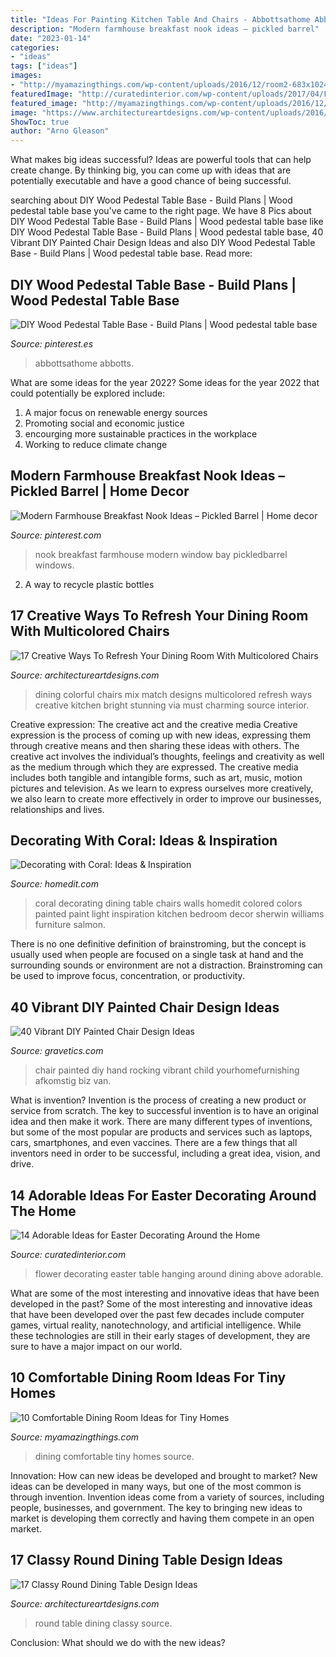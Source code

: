 ```yaml
---
title: "Ideas For Painting Kitchen Table And Chairs - Abbottsathome Abbotts"
description: "Modern farmhouse breakfast nook ideas – pickled barrel"
date: "2023-01-14"
categories:
- "ideas"
tags: ["ideas"]
images:
- "http://myamazingthings.com/wp-content/uploads/2016/12/room2-683x1024.jpg"
featuredImage: "http://curatedinterior.com/wp-content/uploads/2017/04/Flower-box-hanging-upside-down-above-dining-table.jpg"
featured_image: "http://myamazingthings.com/wp-content/uploads/2016/12/room2-683x1024.jpg"
image: "https://www.architectureartdesigns.com/wp-content/uploads/2016/09/1-1-630x926.jpg"
ShowToc: true
author: "Arno Gleason"
---
```



What makes big ideas successful?
Ideas are powerful tools that can help create change. By thinking big, you can come up with ideas that are potentially executable and have a good chance of being successful.

	

		
searching about DIY Wood Pedestal Table Base - Build Plans | Wood pedestal table base you've came to the right page. We have 8 Pics about DIY Wood Pedestal Table Base - Build Plans | Wood pedestal table base like DIY Wood Pedestal Table Base - Build Plans | Wood pedestal table base, 40 Vibrant DIY Painted Chair Design Ideas and also DIY Wood Pedestal Table Base - Build Plans | Wood pedestal table base. Read more:
		
    
## DIY Wood Pedestal Table Base - Build Plans | Wood Pedestal Table Base

<img loading=lazy src="https://i.pinimg.com/736x/9d/0f/ad/9d0fadb6c6739ce55b386f176c7012fb.jpg" onerror="this.onerror=null;this.src='https://tse2.mm.bing.net/th?id=OIP.aEoYE6hVThspCTciyTzDbwHaHa&amp;pid=15.1';" alt="DIY Wood Pedestal Table Base - Build Plans | Wood pedestal table base">

_Source: pinterest.es_

>abbottsathome abbotts. 

	

What are some ideas for the year 2022?
Some ideas for the year 2022 that could potentially be explored include: 
1. A major focus on renewable energy sources 
2. Promoting social and economic justice 
3. encourging more sustainable practices in the workplace 
4. Working to reduce climate change 

    
## Modern Farmhouse Breakfast Nook Ideas – Pickled Barrel | Home Decor

<img loading=lazy src="https://i.pinimg.com/736x/b1/48/44/b148447b83b3b60c7373d5b80d4ac48f.jpg" onerror="this.onerror=null;this.src='https://tse1.mm.bing.net/th?id=OIP.XbU3ERJWSN6r--sh7t8vVAHaKO&amp;pid=15.1';" alt="Modern Farmhouse Breakfast Nook Ideas – Pickled Barrel | Home decor">

_Source: pinterest.com_

>nook breakfast farmhouse modern window bay pickledbarrel windows. 

	

2. A way to recycle plastic bottles 

    
## 17 Creative Ways To Refresh Your Dining Room With Multicolored Chairs

<img loading=lazy src="https://www.architectureartdesigns.com/wp-content/uploads/2016/09/1-1-630x926.jpg" onerror="this.onerror=null;this.src='https://tse3.mm.bing.net/th?id=OIP.J_UYaOT6xg0FoPhj-np0qwHaK4&amp;pid=15.1';" alt="17 Creative Ways To Refresh Your Dining Room With Multicolored Chairs">

_Source: architectureartdesigns.com_

>dining colorful chairs mix match designs multicolored refresh ways creative kitchen bright stunning via must charming source interior. 

	

Creative expression: The creative act and the creative media
Creative expression is the process of coming up with new ideas, expressing them through creative means and then sharing these ideas with others. The creative act involves the individual’s thoughts, feelings and creativity as well as the medium through which they are expressed. The creative media includes both tangible and intangible forms, such as art, music, motion pictures and television. As we learn to express ourselves more creatively, we also learn to create more effectively in order to improve our businesses, relationships and lives.

    
## Decorating With Coral: Ideas &amp; Inspiration

<img loading=lazy src="http://cdn.homedit.com/wp-content/uploads/2013/05/coral-dining-table-chairs.jpg" onerror="this.onerror=null;this.src='https://tse3.mm.bing.net/th?id=OIP.0XRVBMPdifPxQeJ7GdJzjwHaLI&amp;pid=15.1';" alt="Decorating with Coral: Ideas &amp; Inspiration">

_Source: homedit.com_

>coral decorating dining table chairs walls homedit colored colors painted paint light inspiration kitchen bedroom decor sherwin williams furniture salmon. 

	

There is no one definitive definition of brainstroming, but the concept is usually used when people are focused on a single task at hand and the surrounding sounds or environment are not a distraction. Brainstroming can be used to improve focus, concentration, or productivity.

    
## 40 Vibrant DIY Painted Chair Design Ideas

<img loading=lazy src="http://www.gravetics.com/wp-content/uploads/2017/08/Hand-painted-rocking-chair-for-a-child.jpg" onerror="this.onerror=null;this.src='https://tse3.mm.bing.net/th?id=OIP.sAYH6OMU50QFK-qeeFJtFgHaLN&amp;pid=15.1';" alt="40 Vibrant DIY Painted Chair Design Ideas">

_Source: gravetics.com_

>chair painted diy hand rocking vibrant child yourhomefurnishing afkomstig biz van. 

	

What is invention?
Invention is the process of creating a new product or service from scratch. The key to successful invention is to have an original idea and then make it work. There are many different types of inventions, but some of the most popular are products and services such as laptops, cars, smartphones, and even vaccines. 
There are a few things that all inventors need in order to be successful, including a great idea, vision, and drive.

    
## 14 Adorable Ideas For Easter Decorating Around The Home

<img loading=lazy src="http://curatedinterior.com/wp-content/uploads/2017/04/Flower-box-hanging-upside-down-above-dining-table.jpg" onerror="this.onerror=null;this.src='https://tse2.mm.bing.net/th?id=OIP.fHRe2Ky8JbkJZ_2kc2k64QHaLH&amp;pid=15.1';" alt="14 Adorable Ideas for Easter Decorating Around the Home">

_Source: curatedinterior.com_

>flower decorating easter table hanging around dining above adorable. 

	

What are some of the most interesting and innovative ideas that have been developed in the past?
Some of the most interesting and innovative ideas that have been developed over the past few decades include computer games, virtual reality, nanotechnology, and artificial intelligence. While these technologies are still in their early stages of development, they are sure to have a major impact on our world.

    
## 10 Comfortable Dining Room Ideas For Tiny Homes

<img loading=lazy src="http://myamazingthings.com/wp-content/uploads/2016/12/room2-683x1024.jpg" onerror="this.onerror=null;this.src='https://tse2.mm.bing.net/th?id=OIP.vcGgG1N8S4pTiMj3y2Z-fwHaLG&amp;pid=15.1';" alt="10 Comfortable Dining Room Ideas for Tiny Homes">

_Source: myamazingthings.com_

>dining comfortable tiny homes source. 

	

Innovation: How can new ideas be developed and brought to market?
New ideas can be developed in many ways, but one of the most common is through invention. Invention ideas come from a variety of sources, including people, businesses, and government. The key to bringing new ideas to market is developing them correctly and having them compete in an open market.

    
## 17 Classy Round Dining Table Design Ideas

<img loading=lazy src="https://www.architectureartdesigns.com/wp-content/uploads/2015/02/653.jpg" onerror="this.onerror=null;this.src='https://tse2.mm.bing.net/th?id=OIP.wGLZ5UNK6TmYuPx1mN7CkgHaJQ&amp;pid=15.1';" alt="17 Classy Round Dining Table Design Ideas">

_Source: architectureartdesigns.com_

>round table dining classy source. 

	

Conclusion: What should we do with the new ideas?
 

